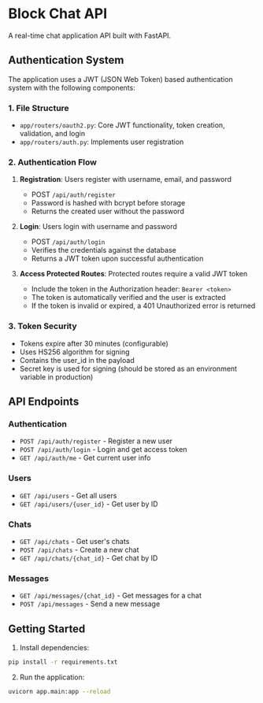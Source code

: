 # Block Chat API

A real-time chat application API built with FastAPI.

## Authentication System

The application uses a JWT (JSON Web Token) based authentication system with the following components:

### 1. File Structure

- `app/routers/oauth2.py`: Core JWT functionality, token creation, validation, and login
- `app/routers/auth.py`: Implements user registration

### 2. Authentication Flow

1. **Registration**: Users register with username, email, and password
   - POST `/api/auth/register`
   - Password is hashed with bcrypt before storage
   - Returns the created user without the password

2. **Login**: Users login with username and password
   - POST `/api/auth/login`
   - Verifies the credentials against the database
   - Returns a JWT token upon successful authentication

3. **Access Protected Routes**: Protected routes require a valid JWT token
   - Include the token in the Authorization header: `Bearer <token>`
   - The token is automatically verified and the user is extracted
   - If the token is invalid or expired, a 401 Unauthorized error is returned

### 3. Token Security

- Tokens expire after 30 minutes (configurable)
- Uses HS256 algorithm for signing
- Contains the user_id in the payload
- Secret key is used for signing (should be stored as an environment variable in production)

## API Endpoints

### Authentication

- `POST /api/auth/register` - Register a new user
- `POST /api/auth/login` - Login and get access token
- `GET /api/auth/me` - Get current user info

### Users

- `GET /api/users` - Get all users
- `GET /api/users/{user_id}` - Get user by ID

### Chats

- `GET /api/chats` - Get user's chats
- `POST /api/chats` - Create a new chat
- `GET /api/chats/{chat_id}` - Get chat by ID

### Messages

- `GET /api/messages/{chat_id}` - Get messages for a chat
- `POST /api/messages` - Send a new message

## Getting Started

1. Install dependencies:
```bash
pip install -r requirements.txt
```

2. Run the application:
```bash
uvicorn app.main:app --reload
```
